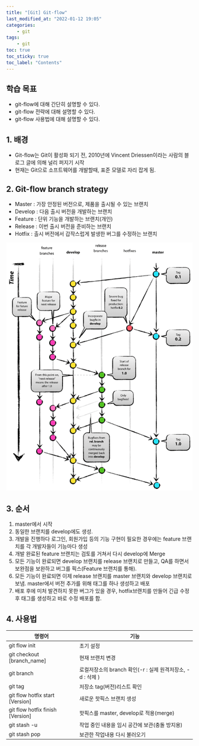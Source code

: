 ```yaml
---
title: "[Git] Git-flow"
last_modified_at: "2022-01-12 19:05"
categories:
    - git
tags:
    - git
toc: true
toc_sticky: true
toc_label: "Contents"
---
```


## 학습 목표

* git-flow에 대해 간단히 설명할 수 있다.
* git-flow 전략에 대해 설명할 수 있다.
* git-flow 사용법에 대해 설명할 수 있다.

## 1. 배경

* Git-flow는 Git이 활성화 되기 전, 2010년에 Vincent Driessen이라는 사람의 블로그 글에 의해 널리 퍼지기 시작
* 현재는 Git으로 소프트웨어를 개발할때, 표준 모델로 자리 잡게 됨.

## 2. Git-flow branch strategy

* Master : 가장 안정된 버전으로, 제품을 출시될 수 있는 브랜치
* Develop : 다음 출시 버전을 개발하는 브랜치
* Feature : 단위 기능을 개발하는 브랜치(개인)
* Release : 이번 출시 버전을 준비하는 브랜치
* Hotfix  : 출시 버전에서 갑작스럽게 발생한 버그를 수정하는 브랜치

![git-flow](/assets/img/git/git-flow_overall_graph.png)

## 3. 순서

1. master에서 시작
2. 동일한 브랜치를 develop에도 생성.
3. 개발을 진행하다 로그인, 회원가입 등의 기능 구현이 필요한 경우에는 feature 브랜치를 각 개발자들이 기능마다 생성
4. 개발 완료된 feature 브랜치는 검토를 거쳐서 다시 develop에 Merge
5. 모든 기능이 완료되면 develop 브랜치를 release 브랜치로 만들고, QA를 하면서 보완점을 보완하고 버그를 픽스(Feature 브랜치를 통해).
6. 모든 기능이 완료되면 이제 release 브랜치를 master 브랜치와 develop 브랜치로 보냄. master에서 버전 추가를 위해 태그를 하나 생성하고 배포
7. 배포 후에 미처 발견하지 못한 버그가 있을 경우, hotfix브랜치를 만들어 긴급 수정후 태그를 생성하고 바로 수정 배포를 함.

## 4. 사용법

|명령어|기능
|--|--
|git flow init|초기 설정
|git checkout \[branch_name\]|현재 브랜치 변경
|git branch| 로컬저장소의 branch 확인(-r : 실제 원격저장소, -d : 삭제 )
|git tag|저장소 tag(버전)리스트 확인
|git flow hotfix start \[Version\]|새로운 핫픽스 브랜치 생성
|git flow hotfix finish \[Version\]|핫픽스를 master, develop로 적용(merge)
|git stash -u| 작업 중인 내용을 임시 공간에 보관(충돌 방지용)
|git stash pop| 보관한 작업내용 다시 불러오기
